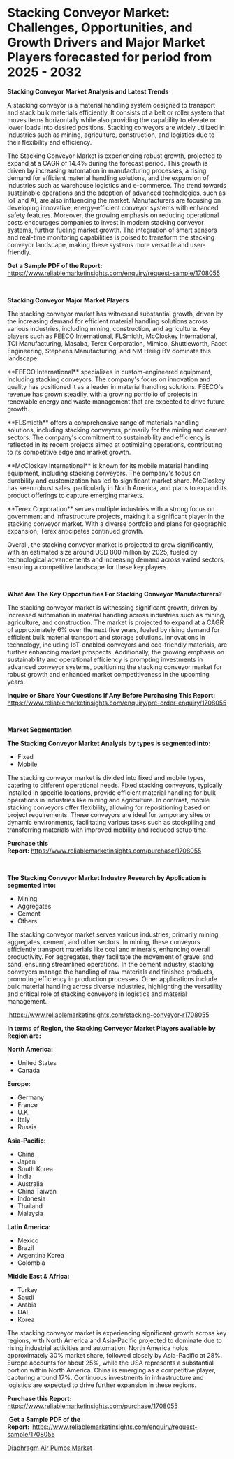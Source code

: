<p><h1>Stacking Conveyor Market: Challenges, Opportunities, and Growth Drivers and Major Market Players forecasted for period from 2025 - 2032</h1></p><p><strong>Stacking Conveyor Market Analysis and Latest Trends</strong></p>
<p><p>A stacking conveyor is a material handling system designed to transport and stack bulk materials efficiently. It consists of a belt or roller system that moves items horizontally while also providing the capability to elevate or lower loads into desired positions. Stacking conveyors are widely utilized in industries such as mining, agriculture, construction, and logistics due to their flexibility and efficiency.</p><p>The Stacking Conveyor Market is experiencing robust growth, projected to expand at a CAGR of 14.4% during the forecast period. This growth is driven by increasing automation in manufacturing processes, a rising demand for efficient material handling solutions, and the expansion of industries such as warehouse logistics and e-commerce. The trend towards sustainable operations and the adoption of advanced technologies, such as IoT and AI, are also influencing the market. Manufacturers are focusing on developing innovative, energy-efficient conveyor systems with enhanced safety features. Moreover, the growing emphasis on reducing operational costs encourages companies to invest in modern stacking conveyor systems, further fueling market growth. The integration of smart sensors and real-time monitoring capabilities is poised to transform the stacking conveyor landscape, making these systems more versatile and user-friendly.</p></p>
<p><strong>Get a Sample PDF of the Report:&nbsp;</strong> <a href="https://www.reliablemarketinsights.com/enquiry/request-sample/1708055?utm_campaign=1937&utm_medium=2&utm_source=Github&utm_content=ia&utm_term=19022025&utm_id=stacking-conveyor">https://www.reliablemarketinsights.com/enquiry/request-sample/1708055</a></p>
<p>&nbsp;</p>
<p><strong>Stacking Conveyor Major Market Players</strong></p>
<p><p>The stacking conveyor market has witnessed substantial growth, driven by the increasing demand for efficient material handling solutions across various industries, including mining, construction, and agriculture. Key players such as FEECO International, FLSmidth, McCloskey International, TCI Manufacturing, Masaba, Terex Corporation, Mimico, Shuttleworth, Facet Engineering, Stephens Manufacturing, and NM Heilig BV dominate this landscape.</p><p>**FEECO International** specializes in custom-engineered equipment, including stacking conveyors. The company's focus on innovation and quality has positioned it as a leader in material handling solutions. FEECO's revenue has grown steadily, with a growing portfolio of projects in renewable energy and waste management that are expected to drive future growth.</p><p>**FLSmidth** offers a comprehensive range of materials handling solutions, including stacking conveyors, primarily for the mining and cement sectors. The company's commitment to sustainability and efficiency is reflected in its recent projects aimed at optimizing operations, contributing to its competitive edge and market growth.</p><p>**McCloskey International** is known for its mobile material handling equipment, including stacking conveyors. The company's focus on durability and customization has led to significant market share. McCloskey has seen robust sales, particularly in North America, and plans to expand its product offerings to capture emerging markets.</p><p>**Terex Corporation** serves multiple industries with a strong focus on government and infrastructure projects, making it a significant player in the stacking conveyor market. With a diverse portfolio and plans for geographic expansion, Terex anticipates continued growth.</p><p>Overall, the stacking conveyor market is projected to grow significantly, with an estimated size around USD 800 million by 2025, fueled by technological advancements and increasing demand across varied sectors, ensuring a competitive landscape for these key players.</p></p>
<p>&nbsp;</p>
<p><strong>What Are The Key Opportunities For Stacking Conveyor Manufacturers?</strong></p>
<p><p>The stacking conveyor market is witnessing significant growth, driven by increased automation in material handling across industries such as mining, agriculture, and construction. The market is projected to expand at a CAGR of approximately 6% over the next five years, fueled by rising demand for efficient bulk material transport and storage solutions. Innovations in technology, including IoT-enabled conveyors and eco-friendly materials, are further enhancing market prospects. Additionally, the growing emphasis on sustainability and operational efficiency is prompting investments in advanced conveyor systems, positioning the stacking conveyor market for robust growth and enhanced market competitiveness in the upcoming years.</p></p>
<p><strong>Inquire or Share Your Questions If Any Before Purchasing This Report:</strong> <a href="https://www.reliablemarketinsights.com/enquiry/pre-order-enquiry/1708055?utm_campaign=1937&utm_medium=2&utm_source=Github&utm_content=ia&utm_term=19022025&utm_id=stacking-conveyor">https://www.reliablemarketinsights.com/enquiry/pre-order-enquiry/1708055</a></p>
<p>&nbsp;</p>
<p><strong>Market Segmentation</strong></p>
<p><strong>The Stacking Conveyor Market Analysis by types is segmented into:</strong></p>
<p><ul><li>Fixed</li><li>Mobile</li></ul></p>
<p><p>The stacking conveyor market is divided into fixed and mobile types, catering to different operational needs. Fixed stacking conveyors, typically installed in specific locations, provide efficient material handling for bulk operations in industries like mining and agriculture. In contrast, mobile stacking conveyors offer flexibility, allowing for repositioning based on project requirements. These conveyors are ideal for temporary sites or dynamic environments, facilitating various tasks such as stockpiling and transferring materials with improved mobility and reduced setup time.</p></p>
<p><strong>Purchase this Report:&nbsp;</strong><a href="https://www.reliablemarketinsights.com/purchase/1708055?utm_campaign=1937&utm_medium=2&utm_source=Github&utm_content=ia&utm_term=19022025&utm_id=stacking-conveyor">https://www.reliablemarketinsights.com/purchase/1708055</a></p>
<p>&nbsp;</p>
<p><strong>The Stacking Conveyor Market Industry Research by Application is segmented into:</strong></p>
<p><ul><li>Mining</li><li>Aggregates</li><li>Cement</li><li>Others</li></ul></p>
<p><p>The stacking conveyor market serves various industries, primarily mining, aggregates, cement, and other sectors. In mining, these conveyors efficiently transport materials like coal and minerals, enhancing overall productivity. For aggregates, they facilitate the movement of gravel and sand, ensuring streamlined operations. In the cement industry, stacking conveyors manage the handling of raw materials and finished products, promoting efficiency in production processes. Other applications include bulk material handling across diverse industries, highlighting the versatility and critical role of stacking conveyors in logistics and material management.</p></p>
<p><a href="https://www.reliablemarketinsights.com/stacking-conveyor-r1708055?utm_campaign=1937&utm_medium=2&utm_source=Github&utm_content=ia&utm_term=19022025&utm_id=stacking-conveyor">&nbsp;https://www.reliablemarketinsights.com/stacking-conveyor-r1708055</a></p>
<p><strong>In terms of Region, the Stacking Conveyor Market Players available by Region are:</strong></p>
<p>
    <p> <strong> North America: </strong>
        <ul>
            <li>United States</li>
            <li>Canada</li>
        </ul>
        </p> 
    <p> <strong> Europe: </strong>
        <ul>
            <li>Germany</li>
            <li>France</li>
            <li>U.K.</li>
            <li>Italy</li>
            <li>Russia</li>
        </ul>
        </p> 
    <p> <strong> Asia-Pacific: </strong>
        <ul>
            <li>China</li>
            <li>Japan</li>
            <li>South Korea</li>
            <li>India</li>
            <li>Australia</li>
            <li>China Taiwan</li>
            <li>Indonesia</li>
            <li>Thailand</li>
            <li>Malaysia</li>
        </ul>
        </p> 
    <p> <strong> Latin America: </strong>
        <ul>
            <li>Mexico</li>
            <li>Brazil</li>
            <li>Argentina Korea</li>
            <li>Colombia</li>
        </ul>
        </p> 
    <p> <strong> Middle East & Africa: </strong>
        <ul>
            <li>Turkey</li>
            <li>Saudi</li>
            <li>Arabia</li>
            <li>UAE</li>
            <li>Korea</li>
        </ul>
    </p>
    </p>
<p><p>The stacking conveyor market is experiencing significant growth across key regions, with North America and Asia-Pacific projected to dominate due to rising industrial activities and automation. North America holds approximately 30% market share, followed closely by Asia-Pacific at 28%. Europe accounts for about 25%, while the USA represents a substantial portion within North America. China is emerging as a competitive player, capturing around 17%. Continuous investments in infrastructure and logistics are expected to drive further expansion in these regions.</p></p>
<p><strong>Purchase this Report: </strong><a href="https://www.reliablemarketinsights.com/purchase/1708055?utm_campaign=1937&utm_medium=2&utm_source=Github&utm_content=ia&utm_term=19022025&utm_id=stacking-conveyor">https://www.reliablemarketinsights.com/purchase/1708055</a></p>
<p>&nbsp;<strong>Get a Sample PDF of the Report:&nbsp;&nbsp;</strong><a href="https://www.reliablemarketinsights.com/enquiry/request-sample/1708055?utm_campaign=1937&utm_medium=2&utm_source=Github&utm_content=ia&utm_term=19022025&utm_id=stacking-conveyor">https://www.reliablemarketinsights.com/enquiry/request-sample/1708055</a></p>
<p><strong></strong></p>
<p><p><a href="https://github.com/bmorecock/Market-Research-Report-List-6/blob/main/diaphragm-air-pumps-market.md?utm_campaign=1937&utm_medium=2&utm_source=Github&utm_content=ia&utm_term=19022025&utm_id=stacking-conveyor">Diaphragm Air Pumps Market</a></p></p>